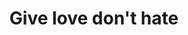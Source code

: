 ---
pid: llp250
title: Give love don't hate
location_transcription: 
coordinates: "[-75.163401614033, 39.95510837654]"
zipcode: 
gen_neighborhood: 
neighborhood: 
outside_phl: 
age: '11'
age_range: 6-13
instagram: 
image_file_name: llp_250.jpg
proposal_transcription: |-
  I wrote a black heart because people always hate and I don't like that so that is why I wrote a black heart.
  Also people have to be thankful for what they have.
topic: Violence,Love
topic_summary: 0, 0
type: Sculpture Statue
keywords_other: heart, gratitude, hate
credit: Lalanie O
image_labels: 
twitter: 
facebook: 
permalink: "/monuments/llp250/"
layout: item-page
---